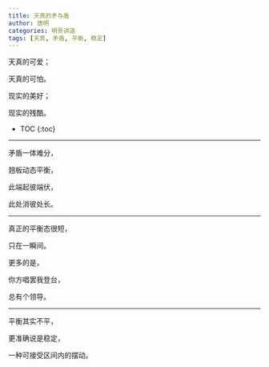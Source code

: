 ```yaml
---
title: 天真的矛与盾
author: 唐明
categories: 明哥讲道
tags: [天真, 矛盾, 平衡, 稳定]
---
```

天真的可爱；

天真的可怕。

现实的美好；

现实的残酷。

<!--以上为摘要内容-->
* TOC
{:toc}

---

矛盾一体难分，

翘板动态平衡，

此端起彼端伏，

此处消彼处长。

---

真正的平衡态很短，

只在一瞬间。

更多的是，

你方唱罢我登台，

总有个领导。

---

平衡其实不平，

更准确说是稳定，

一种可接受区间内的摆动。